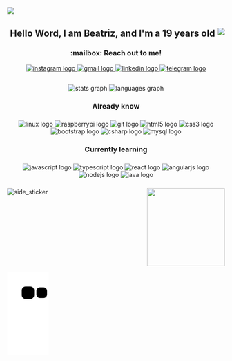 <img src="https://capsule-render.vercel.app/api?type=waving&color=timeGradient&height=150&section=header&text=You%20Found%20Me,%20Awesome!&fontSize=35&fontAlignY=20&desc=...go ahead, read%20a%20little%20about%20me.&descSize=20&descAlignY=45&animation=twinkling"/>

<div align="center">
<img align="right" src="https://visitor-badge.laobi.icu/badge?page_id=AnaB.AnaB&color=9cf" />

<h2 align="center"> Hello Word, I am Beatriz, and I'm a 19 years old</h2>
</div>

<div align="center">
<h3 align="center"> :mailbox: Reach out to me! </h3>
  <a href="https://www.instagram.com/httpsalyx/" target="_blank">
    <img src="https://img.shields.io/static/v1?message=Instagram&logo=instagram&label=&color=E4405F&logoColor=white&labelColor=&style=for-the-badge" height="30" alt="instagram logo"  />
  </a>
  <a href="a.vasconcelos.1123@gmail.com" target="_blank">
    <img src="https://img.shields.io/static/v1?message=Gmail&logo=gmail&label=&color=D14836&logoColor=white&labelColor=&style=for-the-badge" height="30" alt="gmail logo"  />
  </a>
  <a href="https://www.linkedin.com/in/ana-vasconcelos-83b909235/" target="_blank">
    <img src="https://img.shields.io/static/v1?message=LinkedIn&logo=linkedin&label=&color=0077B5&logoColor=white&labelColor=&style=for-the-badge" height="30" alt="linkedin logo"  />
  </a>
  <a href="https://t.me/AnaBeaDev" target="_blank">
    <img src="https://img.shields.io/static/v1?message=Telegram&logo=telegram&label=&color=2CA5E0&logoColor=white&labelColor=&style=for-the-badge" height="30" alt="telegram logo"  />
  </a>
</div>

##

<div align="center">
  <img src="https://github-readme-stats.vercel.app/api?hide_title=false&hide_rank=false&show_icons=true&include_all_commits=true&count_private=true&disable_animations=false&theme=discord_old_blurple&locale=pt-br&hide_border=true&username=AnaBeaVasconcelos" height="150" alt="stats graph"  />
  <img src="https://github-readme-stats.vercel.app/api/top-langs?locale=pt-br&hide_title=false&layout=compact&card_width=320&langs_count=10&theme=discord_old_blurple&hide_border=true&username=AnaBeaVasconcelos" height="150" alt="languages graph"  />
</div>

###

<h3 align="center">Already know</h3>

###

<div align="center">
  <img src="https://cdn.jsdelivr.net/gh/devicons/devicon/icons/linux/linux-original.svg" height="30" width="42" alt="linux logo"  />
  <img src="https://cdn.jsdelivr.net/gh/devicons/devicon/icons/raspberrypi/raspberrypi-original.svg" height="30" width="42" alt="raspberrypi logo"  />
  <img src="https://cdn.jsdelivr.net/gh/devicons/devicon/icons/git/git-original.svg" height="30" width="42" alt="git logo"  />
  <img src="https://cdn.jsdelivr.net/gh/devicons/devicon/icons/html5/html5-original.svg" height="30" width="42" alt="html5 logo"  />
  <img src="https://cdn.jsdelivr.net/gh/devicons/devicon/icons/css3/css3-original.svg" height="30" width="42" alt="css3 logo"  />
  <img src="https://cdn.jsdelivr.net/gh/devicons/devicon/icons/bootstrap/bootstrap-original.svg" height="30" width="42" alt="bootstrap logo"  />
  <img src="https://cdn.jsdelivr.net/gh/devicons/devicon/icons/csharp/csharp-original.svg" height="30" width="42" alt="csharp logo"  />
  <img src="https://cdn.jsdelivr.net/gh/devicons/devicon/icons/mysql/mysql-original.svg" height="40" width="52" alt="mysql logo"  />
</div>

###
<h3 align="center">Currently learning</h3>

###

<div align="center">
  <img src="https://cdn.jsdelivr.net/gh/devicons/devicon/icons/javascript/javascript-original.svg" height="30" width="42" alt="javascript logo"  />
  <img src="https://cdn.jsdelivr.net/gh/devicons/devicon/icons/typescript/typescript-plain.svg" height="30" width="42" alt="typescript logo"  />
  <img src="https://cdn.jsdelivr.net/gh/devicons/devicon/icons/react/react-original.svg" height="30" width="42" alt="react logo"  />
  <img src="https://cdn.jsdelivr.net/gh/devicons/devicon/icons/angularjs/angularjs-original.svg" height="30" width="42" alt="angularjs logo"  />
  <img src="https://cdn.jsdelivr.net/gh/devicons/devicon/icons/nodejs/nodejs-original.svg" height="30" width="42" alt="nodejs logo"  />
  <img src="https://cdn.jsdelivr.net/gh/devicons/devicon/icons/java/java-original.svg" height="40" width="52" alt="java logo"  />

</div>

###

<img align="left" width=150px height=150px alt="side_sticker" src="https://media.giphy.com/media/TEnXkcsHrP4YedChhA/giphy.gif"/>

<img align="right" height="180" width="180" src="https://i.ibb.co/KjJsyZ6/picasion-com-69fe11dd8e31875524e32e9d823c192e.gif"  />


###
<!--<details>
<summary style="font-size:50px;">
&nbsp;<h2>More info, click here</h2>&nbsp;
  
  
</summary>

  <br>
  
I love sharing knowledge and putting tutorials and posts together for helping other developers.

<p align="center"><img src="https://readme-jokes.vercel.app/api/"></p>

## Coding Stats
<p align="center"><img src="https://github-readme-stats.vercel.app/api/wakatime?username=AnaBeaVasconcelos&layout=compact&theme=gruvbox&hide_border=true&custom_title=Weekly%20wakatime%20stats"></p>

## Github Stats

<p align="center"><img src="./profile-summary-card-output/github_dark/1-repos-per-language.svg"><img src="./profile-summary-card-output/github_dark//2-most-commit-language.svg"></p>

<p align="center">
<img src="./github-metrics.svg"/>
</details>
<img src="https://capsule-render.vercel.app/api?type=waving&color=timeGradient&height=150&section=footer&text=Done?&fontSize=50&fontAlignY=65&desc=Checkout%20some%20of%20my%20projects.%20Get%20in%20touch&descSize=20&descAlignY=88&animation=twinkling"/>-->

<br clear="both">

![Snake animation](https://github.com/AnaBeaVasconcelos/AnaBeaVasconcelos/blob/output/github-contribution-grid-snake.svg)

###

